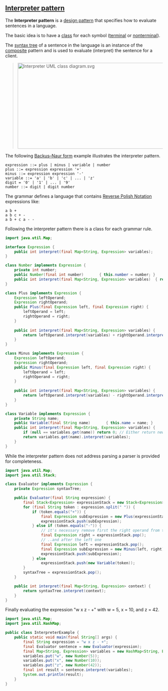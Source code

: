 [Interpreter pattern](https://en.wikipedia.org/wiki/Interpreter_pattern)
-----------------

 The **Interpreter pattern** is a [design pattern](https://en.wikipedia.org/wiki/Design_pattern_(computer_science)) that specifies how to evaluate sentences in a language.

 The basic idea is to have a [class](https://en.wikipedia.org/wiki/Class_(computer_science)) for each symbol ([terminal](https://en.wikipedia.org/wiki/Terminal_symbol) or [nonterminal](https://en.wikipedia.org/wiki/Nonterminal_symbol)).

 The [syntax tree](https://en.wikipedia.org/wiki/Abstract_syntax_tree) of a sentence in the language is an instance of the [composite](https://en.wikipedia.org/wiki/Composite_pattern) pattern and is used to evaluate (interpret) the sentence for a client.

> <img src="https://upload.wikimedia.org/wikipedia/commons/thumb/b/bc/Interpreter_UML_class_diagram.svg/804px-Interpreter_UML_class_diagram.svg.png" alt="Interpreter UML class diagram.svg" width="511" height="274" />


The following [Backus–Naur form](https://en.wikipedia.org/wiki/Backus%E2%80%93Naur_form) example illustrates the interpreter pattern.

```properties
expression ::= plus | minus | variable | number
plus ::= expression expression '+'
minus ::= expression expression '-'
variable ::= 'a' | 'b' | 'c' | ... | 'z'
digit = '0' | '1' | ... | '9'
number ::= digit | digit number
```

The grammar defines a language that contains [Reverse Polish Notation](https://en.wikipedia.org/wiki/Reverse_Polish_Notation) expressions like:

```properties
a b +
a b c + -
a b + c a - -
```

Following the interpreter pattern there is a class for each grammar rule.

```java
import java.util.Map;

interface Expression {
    public int interpret(final Map<String, Expression> variables);
}

class Number implements Expression {
    private int number;
    public Number(final int number)       { this.number = number; }
    public int interpret(final Map<String, Expression> variables)  { return number; }
}

class Plus implements Expression {
    Expression leftOperand;
    Expression rightOperand;
    public Plus(final Expression left, final Expression right) {
        leftOperand = left;
        rightOperand = right;
    }
		
    public int interpret(final Map<String, Expression> variables) {
        return leftOperand.interpret(variables) + rightOperand.interpret(variables);
    }
}

class Minus implements Expression {
    Expression leftOperand;
    Expression rightOperand;
    public Minus(final Expression left, final Expression right) {
        leftOperand = left;
        rightOperand = right;
    }
		
    public int interpret(final Map<String, Expression> variables) {
        return leftOperand.interpret(variables) - rightOperand.interpret(variables);
    }
}

class Variable implements Expression {
    private String name;
    public Variable(final String name)       { this.name = name; }
    public int interpret(final Map<String, Expression> variables) {
        if (null == variables.get(name)) return 0; // Either return new Number(0).
        return variables.get(name).interpret(variables);
    }
}

```

While the interpreter pattern does not address parsing a parser is provided for completeness.

```java
import java.util.Map;
import java.util.Stack;

class Evaluator implements Expression {
    private Expression syntaxTree;

    public Evaluator(final String expression) {
        final Stack<Expression> expressionStack = new Stack<Expression>();
        for (final String token : expression.split(" ")) {
            if (token.equals("+")) {
                final Expression subExpression = new Plus(expressionStack.pop(), expressionStack.pop());
                expressionStack.push(subExpression);
            } else if (token.equals("-")) {
                // it's necessary remove first the right operand from the stack
                final Expression right = expressionStack.pop();
                // ..and after the left one
                final Expression left = expressionStack.pop();
                final Expression subExpression = new Minus(left, right);
                expressionStack.push(subExpression);
            } else
                expressionStack.push(new Variable(token));
        }
        syntaxTree = expressionStack.pop();
    }

    public int interpret(final Map<String, Expression> context) {
        return syntaxTree.interpret(context);
    }
}

```

Finally evaluating the expression "w x z - +" with w = 5, x = 10, and z = 42.

```java
import java.util.Map;
import java.util.HashMap;

public class InterpreterExample {
    public static void main(final String[] args) {
        final String expression = "w x z - +";
        final Evaluator sentence = new Evaluator(expression);
        final Map<String, Expression> variables = new HashMap<String, Expression>();
        variables.put("w", new Number(5));
        variables.put("x", new Number(10));
        variables.put("z", new Number(42));
        final int result = sentence.interpret(variables);
        System.out.println(result);
    }
}
```
